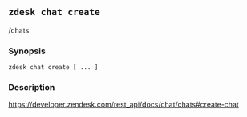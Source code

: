 ## `zdesk chat create`

/chats

### Synopsis

    zdesk chat create [ ... ]

### Description

https://developer.zendesk.com/rest_api/docs/chat/chats#create-chat

